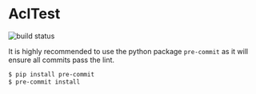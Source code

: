 # AclTest
![build status](https://github.com/taliamax/acltest/workflows/acltest/build/badge.svg)


It is highly recommended to use the python package `pre-commit` as it will ensure all commits pass the lint.

```bash
$ pip install pre-commit
$ pre-commit install
```
